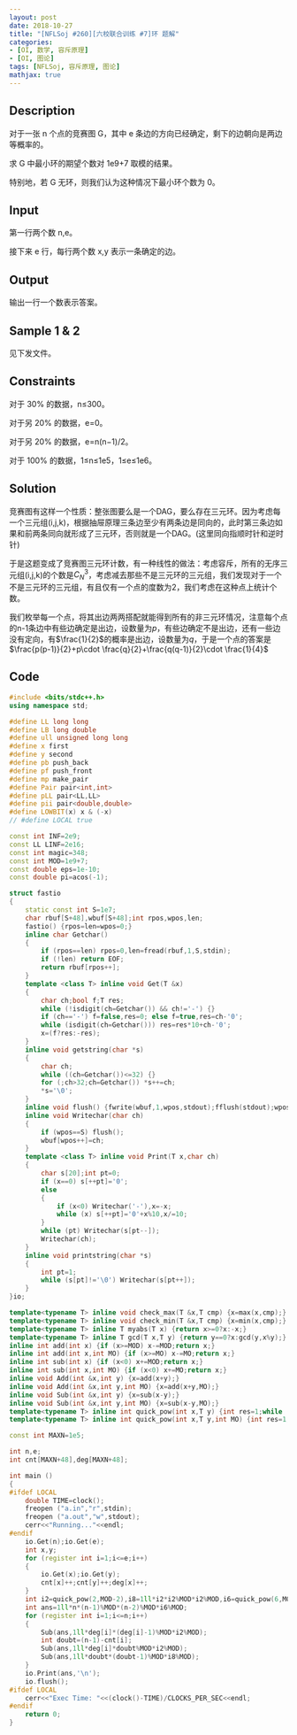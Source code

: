 ```yaml
---
layout: post
date: 2018-10-27
title: "[NFLSoj #260][六校联合训练 #7]环 题解"
categories: 
- [OI, 数学, 容斥原理]
- [OI, 图论]
tags: [NFLSoj, 容斥原理, 图论]
mathjax: true
---
```


## Description

对于一张 n 个点的竞赛图 G，其中 e 条边的方向已经确定，剩下的边朝向是两边等概率的。

求 G 中最小环的期望个数对 1e9+7 取模的结果。

特别地，若 G 无环，则我们认为这种情况下最小环个数为 0。

<!-- more -->

## Input

第一行两个数 n,e。

接下来 e 行，每行两个数 x,y 表示一条确定的边。

## Output

输出一行一个数表示答案。

## Sample 1 & 2

见下发文件。

## Constraints

对于 30% 的数据，n≤300。

对于另 20% 的数据，e=0。

对于另 20% 的数据，e=n(n−1)/2。

对于 100% 的数据，1≤n≤1e5，1≤e≤1e6。

## Solution

竞赛图有这样一个性质：整张图要么是一个DAG，要么存在三元环。因为考虑每一个三元组(i,j,k)，根据抽屉原理三条边至少有两条边是同向的，此时第三条边如果和前两条同向就形成了三元环，否则就是一个DAG。(这里同向指顺时针和逆时针)

于是这题变成了竞赛图三元环计数，有一种线性的做法：考虑容斥，所有的无序三元组(i,j,k)的个数是$C_N^3$，考虑减去那些不是三元环的三元组，我们发现对于一个不是三元环的三元组，有且仅有一个点的度数为2，我们考虑在这种点上统计个数。

我们枚举每一个点，将其出边两两搭配就能得到所有的非三元环情况，注意每个点的n-1条边中有些边确定是出边，设数量为$p$，有些边确定不是出边，还有一些边没有定向，有$\frac{1}{2}$的概率是出边，设数量为$q$，于是一个点的答案是$\frac{p(p-1)}{2}+p\cdot \frac{q}{2}+\frac{q(q-1)}{2}\cdot \frac{1}{4}$

## Code
```cpp
#include <bits/stdc++.h>
using namespace std;

#define LL long long
#define LB long double
#define ull unsigned long long
#define x first
#define y second
#define pb push_back
#define pf push_front
#define mp make_pair
#define Pair pair<int,int>
#define pLL pair<LL,LL>
#define pii pair<double,double>
#define LOWBIT(x) x & (-x)
// #define LOCAL true

const int INF=2e9;
const LL LINF=2e16;
const int magic=348;
const int MOD=1e9+7;
const double eps=1e-10;
const double pi=acos(-1);

struct fastio
{
    static const int S=1e7;
    char rbuf[S+48],wbuf[S+48];int rpos,wpos,len;
    fastio() {rpos=len=wpos=0;}
    inline char Getchar()
    {
        if (rpos==len) rpos=0,len=fread(rbuf,1,S,stdin);
        if (!len) return EOF;
        return rbuf[rpos++];
    }
    template <class T> inline void Get(T &x)
    {
        char ch;bool f;T res;
        while (!isdigit(ch=Getchar()) && ch!='-') {}
        if (ch=='-') f=false,res=0; else f=true,res=ch-'0';
        while (isdigit(ch=Getchar())) res=res*10+ch-'0';
        x=(f?res:-res);
    }
    inline void getstring(char *s)
    {
        char ch;
        while ((ch=Getchar())<=32) {}
        for (;ch>32;ch=Getchar()) *s++=ch;
        *s='\0';
    }
    inline void flush() {fwrite(wbuf,1,wpos,stdout);fflush(stdout);wpos=0;}
    inline void Writechar(char ch)
    {
        if (wpos==S) flush();
        wbuf[wpos++]=ch;
    }
    template <class T> inline void Print(T x,char ch)
    {
        char s[20];int pt=0;
        if (x==0) s[++pt]='0';
        else
        {
            if (x<0) Writechar('-'),x=-x;
            while (x) s[++pt]='0'+x%10,x/=10;
        }
        while (pt) Writechar(s[pt--]);
        Writechar(ch);
    }
    inline void printstring(char *s)
    {
        int pt=1;
        while (s[pt]!='\0') Writechar(s[pt++]);
    }
}io;

template<typename T> inline void check_max(T &x,T cmp) {x=max(x,cmp);}
template<typename T> inline void check_min(T &x,T cmp) {x=min(x,cmp);}
template<typename T> inline T myabs(T x) {return x>=0?x:-x;}
template<typename T> inline T gcd(T x,T y) {return y==0?x:gcd(y,x%y);}
inline int add(int x) {if (x>=MOD) x-=MOD;return x;}
inline int add(int x,int MO) {if (x>=MO) x-=MO;return x;}
inline int sub(int x) {if (x<0) x+=MOD;return x;}
inline int sub(int x,int MO) {if (x<0) x+=MO;return x;}
inline void Add(int &x,int y) {x=add(x+y);}
inline void Add(int &x,int y,int MO) {x=add(x+y,MO);}
inline void Sub(int &x,int y) {x=sub(x-y);}
inline void Sub(int &x,int y,int MO) {x=sub(x-y,MO);}
template<typename T> inline int quick_pow(int x,T y) {int res=1;while (y) {if (y&1) res=1ll*res*x%MOD;x=1ll*x*x%MOD;y>>=1;}return res;}
template<typename T> inline int quick_pow(int x,T y,int MO) {int res=1;while (y) {if (y&1) res=1ll*res*x%MO;x=1ll*x*x%MO;y>>=1;}return res;}

const int MAXN=1e5;

int n,e;
int cnt[MAXN+48],deg[MAXN+48];

int main ()
{
#ifdef LOCAL
    double TIME=clock();
    freopen ("a.in","r",stdin);
    freopen ("a.out","w",stdout);
    cerr<<"Running..."<<endl;
#endif
    io.Get(n);io.Get(e);
    int x,y;
    for (register int i=1;i<=e;i++)
    {
        io.Get(x);io.Get(y);
        cnt[x]++;cnt[y]++;deg[x]++;
    }
    int i2=quick_pow(2,MOD-2),i8=1ll*i2*i2%MOD*i2%MOD,i6=quick_pow(6,MOD-2);
    int ans=1ll*n*(n-1)%MOD*(n-2)%MOD*i6%MOD;
    for (register int i=1;i<=n;i++)
    {
        Sub(ans,1ll*deg[i]*(deg[i]-1)%MOD*i2%MOD);
        int doubt=(n-1)-cnt[i];
        Sub(ans,1ll*deg[i]*doubt%MOD*i2%MOD);
        Sub(ans,1ll*doubt*(doubt-1)%MOD*i8%MOD);
    }
    io.Print(ans,'\n');
    io.flush();
#ifdef LOCAL
    cerr<<"Exec Time: "<<(clock()-TIME)/CLOCKS_PER_SEC<<endl;
#endif
    return 0;
}
```